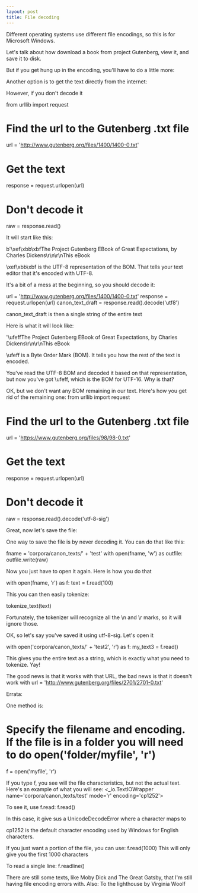 ```yaml
---
layout: post
title: File decoding
---
```




Different operating systems use different file encodings, so this is for Microsoft Windows.


Let's talk about how download a book from project Gutenberg, view it, and save it to disk.


But if you get hung up in the encoding, you'll have to do a little more:




Another option is to get the text directly from the internet:

However, if you don't decode it

from urllib import request
# Find the url to the Gutenberg .txt file
url = 'http://www.gutenberg.org/files/1400/1400-0.txt'
# Get the text
response = request.urlopen(url)
# Don't decode it
raw = response.read()

It will start like this:

b'\xef\xbb\xbfThe Project Gutenberg EBook of Great Expectations, by Charles Dickens\r\n\r\nThis eBook 

\xef\xbb\xbf is the UTF-8 representation of the BOM. That tells your text editor that it's encoded with UTF-8.





It's a bit of a mess at the beginning, so you should decode it:

url = 'http://www.gutenberg.org/files/1400/1400-0.txt'
response = request.urlopen(url)
canon_text_draft = response.read().decode('utf8')

canon_text_draft is then a single string of the entire text

Here is what it will look like:

'\ufeffThe Project Gutenberg EBook of Great Expectations, by Charles Dickens\r\n\r\nThis eBook

\ufeff is a Byte Order Mark (BOM). It tells you how the rest of the text is encoded.

You've read the UTF-8 BOM and decoded it based on that representation, but now you've got \ufeff, which is the BOM for UTF-16. Why is that?



OK, but we don't want any BOM remaining in our text. Here's how you get rid of the remaining one:
from urllib import request
# Find the url to the Gutenberg .txt file
url = 'https://www.gutenberg.org/files/98/98-0.txt'
# Get the text
response = request.urlopen(url)
# Don't decode it
raw = response.read().decode('utf-8-sig')



Great, now let's save the file:

One way to save the file is by never decoding it. You can do that like this:

fname = 'corpora/canon_texts/' + 'test'
with open(fname, 'w') as outfile:
    outfile.write(raw)


Now you just have to open it again. Here is how you do that


with open(fname, 'r') as f:
    text = f.read(100)




This you can then easily tokenize:

tokenize_text(text)

Fortunately, the tokenizer will recognize all the \n and \r marks, so it will ignore those.




OK, so let's say you've saved it using utf-8-sig. Let's open it

with open('corpora/canon_texts/' + 'test2', 'r') as f:
    my_text3 = f.read()

This gives you the entire text as a string, which is exactly what you need to tokenize. Yay!





The good news is that it works with that URL, the bad news is that it doesn't work with url = 'http://www.gutenberg.org/files/2701/2701-0.txt'




Errata:


One method is:

# Specify the filename and encoding. If the file is in a folder you will need to do open('folder/myfile', 'r')
f = open('myfile', 'r')

If you type f, you see will the file characteristics, but not the actual text. Here's an example of what you will see:
<_io.TextIOWrapper name='corpora/canon_texts/test' mode='r' encoding='cp1252'>

To see it, use f.read:
f.read()

In this case, it give sus a UnicodeDecodeError where a character maps to <undefined>

cp1252 is the default character encoding used by Windows for English characters.


If you just want a portion of the file, you can use:
f.read(1000)
This will only give you the first 1000 characters


To read a single line:
f.readline()








There are still some texts, like Moby Dick and The Great Gatsby, that I'm still having file encoding errors with. Also: To the lighthouse by Virginia Woolf